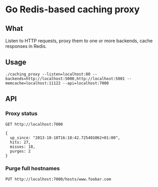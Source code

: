 # Go Redis-based caching proxy

## What

Listen to HTTP requests, proxy them to one or more backends, cache responses in Redis.

## Usage

    ./caching_proxy --listen=localhost:80 --backends=http://localhost:5000,http://localhost:5001 --memcache=localhost:11122 --api=localhost:7000
    
## API

### Proxy status

    GET http://localhost:7000
   
    {
      up_since: "2013-10-18T16:18:42.725401062+01:00",
      hits: 27,
      misses: 18,
      purges: 2
    }

### Purge full hostnames

    PUT http://localhost:7000/hosts/www.foobar.com
